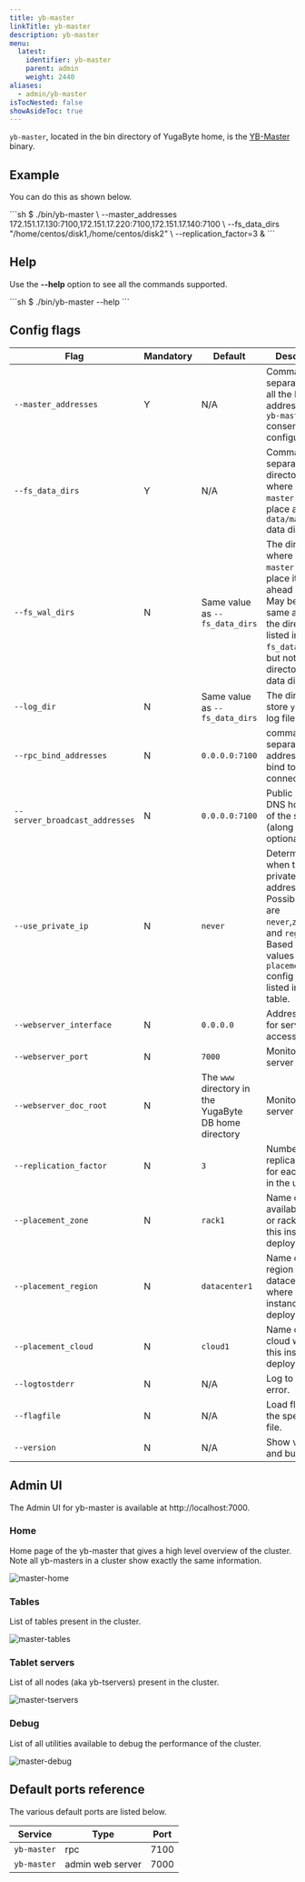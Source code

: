 ```yaml
---
title: yb-master
linkTitle: yb-master
description: yb-master
menu:
  latest:
    identifier: yb-master
    parent: admin
    weight: 2440
aliases:
  - admin/yb-master
isTocNested: false
showAsideToc: true
---
```


`yb-master`, located in the bin directory of YugaByte home, is the [YB-Master](../../architecture/concepts/universe/#yb-master) binary.

## Example

You can do this as shown below.
<div class='copy separator-dollar'>
```sh
$ ./bin/yb-master \
--master_addresses 172.151.17.130:7100,172.151.17.220:7100,172.151.17.140:7100 \
--fs_data_dirs "/home/centos/disk1,/home/centos/disk2" \
--replication_factor=3 &
```
</div>

## Help 

Use the **-\-help** option to see all the commands supported.
<div class='copy separator-dollar'>
```sh
$ ./bin/yb-master --help
```
</div>

## Config flags

Flag | Mandatory | Default | Description 
----------------------|------|---------|------------------------
`--master_addresses` | Y | N/A |Comma-separated list of all the RPC addresses for `yb-master` consensus-configuration. 
`--fs_data_dirs` | Y | N/A | Comma-separated list of directories where the `yb-master` will place all it's `yb-data/master` data directory. 
`--fs_wal_dirs`| N | Same value as `--fs_data_dirs` | The directory where the `yb-master` will place its write-ahead logs. May be the same as one of the directories listed in `--fs_data_dirs`, but not a sub-directory of a data directory. 
`--log_dir`| N | Same value as `--fs_data_dirs`   | The directory to store `yb-master` log files.  
`--rpc_bind_addresses`| N |`0.0.0.0:7100` | commandsa-separated list of addresses to bind to for RPC connections.
`--server_broadcast_addresses`| N |`0.0.0.0:7100` | Public IP or DNS hostname of the server (along with an optional port).
`--use_private_ip`| N |`never` | Determines when to use private IP addresses. Possible values are `never`,`zone`,`cloud` and `region`. Based on the values of the `placement_*` config flags listed in this table.
`--webserver_interface`| N |`0.0.0.0` | Address to bind for server UI access.
`--webserver_port`| N | `7000` | Monitoring web server port.
`--webserver_doc_root`| N | The `www` directory in the YugaByte DB home directory | Monitoring web server home.
`--replication_factor`| N |`3`  | Number of replicas to store for each tablet in the universe.
`--placement_zone`| N |`rack1`  | Name of the availability zone or rack where this instance is deployed.
`--placement_region`| N |`datacenter1`  | Name of the region or datacenter where this instance is deployed.
`--placement_cloud`| N |`cloud1`  | Name of the cloud where this instance is deployed.
`--logtostderr`| N | N/A  | Log to standard error.
`--flagfile`| N | N/A  | Load flags from the specified file.
`--version` | N | N/A | Show version and build info.

## Admin UI

The Admin UI for yb-master is available at http://localhost:7000.

### Home 

Home page of the yb-master that gives a high level overview of the cluster. Note all yb-masters in a cluster show exactly the same information.

![master-home](/images/admin/master-home-binary-with-tables.png)

### Tables 

List of tables present in the cluster.

![master-tables](/images/admin/master-tables.png)

### Tablet servers 

List of all nodes (aka yb-tservers) present in the cluster.

![master-tservers](/images/admin/master-tservers-list-binary-with-tablets.png)

### Debug

List of all utilities available to debug the performance of the cluster.

![master-debug](/images/admin/master-debug.png)

## Default ports reference

The various default ports are listed below. 

Service | Type | Port 
--------|------| -------
`yb-master` | rpc | 7100
`yb-master` | admin web server | 7000